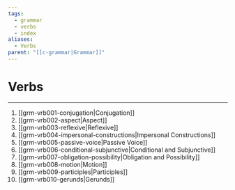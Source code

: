```yaml
---
tags:
  - grammar
  - verbs
  - index
aliases:
  - Verbs
parent: "[[c-grammar|Grammar]]"
---
```

# Verbs
---
1. [[grm-vrb001-conjugation|Conjugation]]
2. [[grm-vrb002-aspect|Aspect]]
3. [[grm-vrb003-reflexive|Reflexive]]
4. [[grm-vrb004-impersonal-constructions|Impersonal Constructions]]
5. [[grm-vrb005-passive-voice|Passive Voice]]
6. [[grm-vrb006-conditional-subjunctive|Conditional and Subjunctive]]
7. [[grm-vrb007-obligation-possibility|Obligation and Possibility]]
8. [[grm-vrb008-motion|Motion]]
9. [[grm-vrb009-participles|Participles]]
10. [[grm-vrb010-gerunds|Gerunds]]